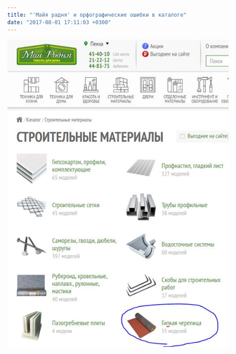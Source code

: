 ```yaml
---
title: "'Майя радня' и орфографические ошибки в каталоге"
date: "2017-08-01 17:11:03 +0300"
---
```


<!-- excerpt -->

!['Майя радня' и орфографические ошибки в каталоге](/assets/2017/08/MoyaRodnya.jpg)

